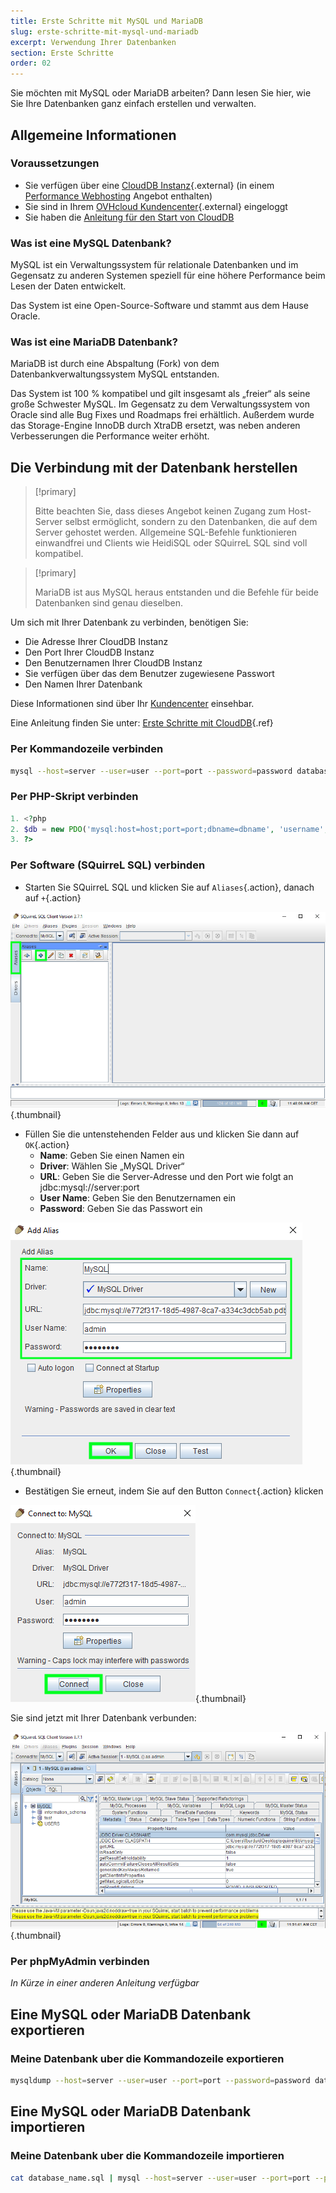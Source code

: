 ```yaml
---
title: Erste Schritte mit MySQL und MariaDB
slug: erste-schritte-mit-mysql-und-mariadb
excerpt: Verwendung Ihrer Datenbanken
section: Erste Schritte
order: 02
---
```


Sie möchten mit MySQL oder MariaDB arbeiten? Dann lesen Sie hier, wie Sie Ihre Datenbanken ganz einfach erstellen und verwalten.

## Allgemeine Informationen

### Voraussetzungen

- Sie verfügen über eine [CloudDB Instanz](https://www.ovh.com/de/cloud/cloud-databases/){.external} (in einem [Performance Webhosting](https://www.ovhcloud.com/de/web-hosting/) Angebot enthalten)
- Sie sind in Ihrem [OVHcloud Kundencenter](https://www.ovh.com/auth/?action=gotomanager&from=https://www.ovh.de/&ovhSubsidiary=de){.external} eingeloggt
- Sie haben die [Anleitung für den Start von CloudDB](https://docs.ovh.com/de/clouddb/erste-schritte-mit-clouddb/)

### Was ist eine MySQL Datenbank?

MySQL ist ein Verwaltungssystem für relationale Datenbanken und im Gegensatz zu anderen Systemen speziell für eine höhere Performance beim Lesen der Daten entwickelt.

Das System ist eine Open-Source-Software und stammt aus dem Hause Oracle.

### Was ist eine MariaDB Datenbank?

MariaDB ist durch eine Abspaltung (Fork) von dem Datenbankverwaltungssystem MySQL entstanden.

Das System ist 100 % kompatibel und gilt insgesamt als „freier“ als seine große Schwester MySQL. Im Gegensatz zu dem Verwaltungssystem von Oracle sind alle Bug Fixes und Roadmaps frei erhältlich. Außerdem wurde das Storage-Engine InnoDB durch XtraDB ersetzt, was neben anderen Verbesserungen die Performance weiter erhöht.

## Die Verbindung mit der Datenbank herstellen

> [!primary]
>
> Bitte beachten Sie, dass dieses Angebot keinen Zugang zum Host-Server selbst ermöglicht, sondern zu den Datenbanken, die auf dem Server gehostet werden. Allgemeine SQL-Befehle funktionieren einwandfrei und Clients wie HeidiSQL oder SQuirreL SQL sind voll kompatibel.
> 

> [!primary]
>
> MariaDB ist aus MySQL heraus entstanden und die Befehle für beide Datenbanken sind genau dieselben.
> 

Um sich mit Ihrer Datenbank zu verbinden, benötigen Sie:

- Die Adresse Ihrer CloudDB Instanz
- Den Port Ihrer CloudDB Instanz
- Den Benutzernamen Ihrer CloudDB Instanz
- Sie verfügen über das dem Benutzer zugewiesene Passwort
- Den Namen Ihrer Datenbank

Diese Informationen sind über Ihr [Kundencenter](https://www.ovh.com/auth/?action=gotomanager&from=https://www.ovh.de/&ovhSubsidiary=de) einsehbar.

Eine Anleitung finden Sie unter: [Erste Schritte mit CloudDB](https://docs.ovh.com/de/clouddb/erste-schritte-mit-clouddb/){.ref}

### Per Kommandozeile verbinden

```bash
mysql --host=server --user=user --port=port --password=password database_name
```

### Per PHP-Skript verbinden

```php
1. <?php
2. $db = new PDO('mysql:host=host;port=port;dbname=dbname', 'username', 'password');
3. ?>
```

### Per Software (SQuirreL SQL) verbinden

- Starten Sie SQuirreL SQL und klicken Sie auf `Aliases`{.action}, danach auf `+`{.action}

![launch SQuirreL SQL](images/1.PNG){.thumbnail}

- Füllen Sie die untenstehenden Felder aus und klicken Sie dann auf `OK`{.action}
    - **Name**: Geben Sie einen Namen ein
    - **Driver**: Wählen Sie „MySQL Driver“
    - **URL**: Geben Sie die Server-Adresse und den Port wie folgt an jdbc:mysql://server:port
    - **User Name**: Geben Sie den Benutzernamen ein
    - **Password**: Geben Sie das Passwort ein

![config connection](images/2.PNG){.thumbnail}

- Bestätigen Sie erneut, indem Sie auf den Button `Connect`{.action} klicken

![valid connection](images/3.PNG){.thumbnail}

Sie sind jetzt mit Ihrer Datenbank verbunden:

![config connection](images/4.PNG){.thumbnail}

### Per phpMyAdmin verbinden

*In Kürze in einer anderen Anleitung verfügbar*

## Eine MySQL oder MariaDB Datenbank exportieren

### Meine Datenbank uber die Kommandozeile exportieren

```bash
mysqldump --host=server --user=user --port=port --password=password database_name > database_name.sql
```

## Eine MySQL oder MariaDB Datenbank importieren

### Meine Datenbank uber die Kommandozeile importieren

```bash
cat database_name.sql | mysql --host=server --user=user --port=port --password=password databse_name
```
